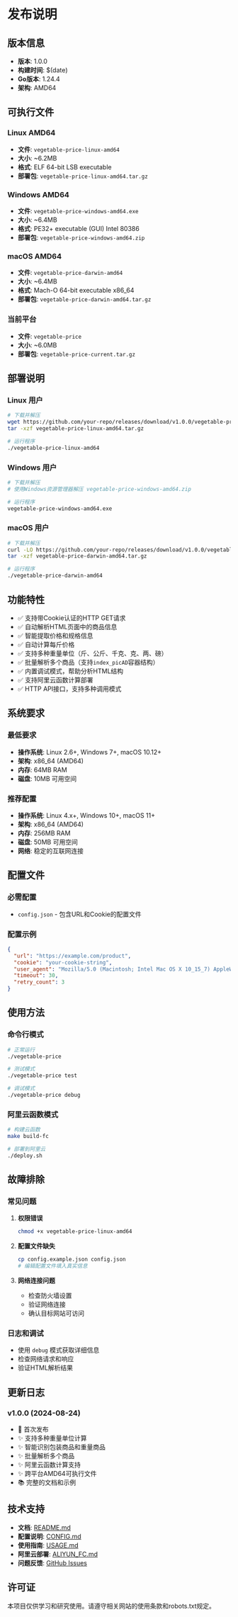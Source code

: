 # 发布说明

## 版本信息

- **版本**: 1.0.0
- **构建时间**: $(date)
- **Go版本**: 1.24.4
- **架构**: AMD64

## 可执行文件

### Linux AMD64
- **文件**: `vegetable-price-linux-amd64`
- **大小**: ~6.2MB
- **格式**: ELF 64-bit LSB executable
- **部署包**: `vegetable-price-linux-amd64.tar.gz`

### Windows AMD64
- **文件**: `vegetable-price-windows-amd64.exe`
- **大小**: ~6.4MB
- **格式**: PE32+ executable (GUI) Intel 80386
- **部署包**: `vegetable-price-windows-amd64.zip`

### macOS AMD64
- **文件**: `vegetable-price-darwin-amd64`
- **大小**: ~6.4MB
- **格式**: Mach-O 64-bit executable x86_64
- **部署包**: `vegetable-price-darwin-amd64.tar.gz`

### 当前平台
- **文件**: `vegetable-price`
- **大小**: ~6.0MB
- **部署包**: `vegetable-price-current.tar.gz`

## 部署说明

### Linux 用户
```bash
# 下载并解压
wget https://github.com/your-repo/releases/download/v1.0.0/vegetable-price-linux-amd64.tar.gz
tar -xzf vegetable-price-linux-amd64.tar.gz

# 运行程序
./vegetable-price-linux-amd64
```

### Windows 用户
```bash
# 下载并解压
# 使用Windows资源管理器解压 vegetable-price-windows-amd64.zip

# 运行程序
vegetable-price-windows-amd64.exe
```

### macOS 用户
```bash
# 下载并解压
curl -LO https://github.com/your-repo/releases/download/v1.0.0/vegetable-price-darwin-amd64.tar.gz
tar -xzf vegetable-price-darwin-amd64.tar.gz

# 运行程序
./vegetable-price-darwin-amd64
```

## 功能特性

- ✅ 支持带Cookie认证的HTTP GET请求
- ✅ 自动解析HTML页面中的商品信息
- ✅ 智能提取价格和规格信息
- ✅ 自动计算每斤价格
- ✅ 支持多种重量单位（斤、公斤、千克、克、两、磅）
- ✅ 批量解析多个商品（支持`index_picAD`容器结构）
- ✅ 内置调试模式，帮助分析HTML结构
- ✅ 支持阿里云函数计算部署
- ✅ HTTP API接口，支持多种调用模式

## 系统要求

### 最低要求
- **操作系统**: Linux 2.6+, Windows 7+, macOS 10.12+
- **架构**: x86_64 (AMD64)
- **内存**: 64MB RAM
- **磁盘**: 10MB 可用空间

### 推荐配置
- **操作系统**: Linux 4.x+, Windows 10+, macOS 11+
- **架构**: x86_64 (AMD64)
- **内存**: 256MB RAM
- **磁盘**: 50MB 可用空间
- **网络**: 稳定的互联网连接

## 配置文件

### 必需配置
- `config.json` - 包含URL和Cookie的配置文件

### 配置示例
```json
{
  "url": "https://example.com/product",
  "cookie": "your-cookie-string",
  "user_agent": "Mozilla/5.0 (Macintosh; Intel Mac OS X 10_15_7) AppleWebKit/537.36",
  "timeout": 30,
  "retry_count": 3
}
```

## 使用方法

### 命令行模式
```bash
# 正常运行
./vegetable-price

# 测试模式
./vegetable-price test

# 调试模式
./vegetable-price debug
```

### 阿里云函数模式
```bash
# 构建云函数
make build-fc

# 部署到阿里云
./deploy.sh
```

## 故障排除

### 常见问题

1. **权限错误**
   ```bash
   chmod +x vegetable-price-linux-amd64
   ```

2. **配置文件缺失**
   ```bash
   cp config.example.json config.json
   # 编辑配置文件填入真实信息
   ```

3. **网络连接问题**
   - 检查防火墙设置
   - 验证网络连接
   - 确认目标网站可访问

### 日志和调试

- 使用 `debug` 模式获取详细信息
- 检查网络请求和响应
- 验证HTML解析结果

## 更新日志

### v1.0.0 (2024-08-24)
- 🎉 首次发布
- ✨ 支持多种重量单位计算
- ✨ 智能识别包装商品和重量商品
- ✨ 批量解析多个商品
- ✨ 阿里云函数计算支持
- ✨ 跨平台AMD64可执行文件
- 📚 完整的文档和示例

## 技术支持

- **文档**: [README.md](README.md)
- **配置说明**: [CONFIG.md](CONFIG.md)
- **使用指南**: [USAGE.md](USAGE.md)
- **阿里云部署**: [ALIYUN_FC.md](ALIYUN_FC.md)
- **问题反馈**: [GitHub Issues](https://github.com/your-repo/issues)

## 许可证

本项目仅供学习和研究使用。请遵守相关网站的使用条款和robots.txt规定。


